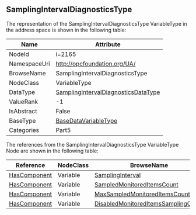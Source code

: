<!-- objecttype -->
## SamplingIntervalDiagnosticsType
  
<!-- end of text -->
The representation of the SamplingIntervalDiagnosticsType VariableType in the address space is shown in the following table:  

|Name|Attribute|
|---|---|
|NodeId|i=2165|
|NamespaceUri|http://opcfoundation.org/UA/|
|BrowseName|SamplingIntervalDiagnosticsType|
|NodeClass|VariableType|
|DataType|[SamplingIntervalDiagnosticsDataType](../../../Part5/DataTypes/SamplingIntervalDiagnosticsDataType/readme.md)|
|ValueRank|-1|
|IsAbstract|False|
|BaseType|[BaseDataVariableType](../../../Part5/VariableTypes/BaseDataVariableType/readme.md)|
|Categories|Part5|

The references from the SamplingIntervalDiagnosticsType VariableType Node are shown in the following table:  

|Reference|NodeClass|BrowseName|DataType|TypeDefinition|ModellingRule|
|---|---|---|---|---|---|
|[HasComponent](../../../Part3/ReferenceTypes/HasComponent/readme.md)|Variable|[SamplingInterval](#SamplingInterval)|[Duration](../../../Part3/DataTypes/Duration/readme.md)|[BaseDataVariableType](../../Part5/VariableTypes/BaseDataVariableType/readme.md)|[Mandatory](../../Objects/Mandatory/readme.md)|
|[HasComponent](../../../Part3/ReferenceTypes/HasComponent/readme.md)|Variable|[SampledMonitoredItemsCount](#SampledMonitoredItemsCount)|[UInt32](../../../Part3/DataTypes/UInt32/readme.md)|[BaseDataVariableType](../../Part5/VariableTypes/BaseDataVariableType/readme.md)|[Mandatory](../../Objects/Mandatory/readme.md)|
|[HasComponent](../../../Part3/ReferenceTypes/HasComponent/readme.md)|Variable|[MaxSampledMonitoredItemsCount](#MaxSampledMonitoredItemsCount)|[UInt32](../../../Part3/DataTypes/UInt32/readme.md)|[BaseDataVariableType](../../Part5/VariableTypes/BaseDataVariableType/readme.md)|[Mandatory](../../Objects/Mandatory/readme.md)|
|[HasComponent](../../../Part3/ReferenceTypes/HasComponent/readme.md)|Variable|[DisabledMonitoredItemsSamplingCount](#DisabledMonitoredItemsSamplingCount)|[UInt32](../../../Part3/DataTypes/UInt32/readme.md)|[BaseDataVariableType](../../Part5/VariableTypes/BaseDataVariableType/readme.md)|[Mandatory](../../Objects/Mandatory/readme.md)|


